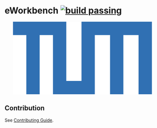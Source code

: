 # eWorkbench [![build passing](https://gitlab.anx.local/tumunchen/eworkbench/badges/master/build.svg)](https://gitlab.anx.local/tumunchen/eworkbench/pipelines)

<p align="center"><img src="./assets/logo.png" width="450"></p>

## Contribution

See [Contributing Guide](./CONTRIBUTING.md).
